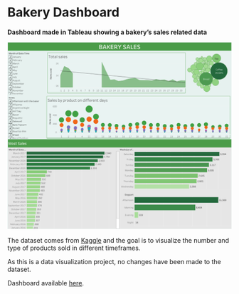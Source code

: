 # Bakery Dashboard
**Dashboard made in Tableau showing a bakery’s sales related data**

![Bakery Dashboard](https://raw.githubusercontent.com/ferralex/bakery-dashboard/main/bakery_dashboard.png)

The dataset comes from [Kaggle](https://www.kaggle.com/datasets/akashdeepkuila/bakery) and the goal is to visualize the number and type of products sold in different timeframes.

As this is a data visualization project, no changes have been made to the dataset.

Dashboard available [here](https://public.tableau.com/app/profile/alessandro.ferrarese/viz/BakerySales_16598448074670/Dashboard1).
